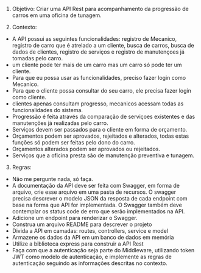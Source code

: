 1. Objetivo:
Criar uma API Rest para acompanhamento da progressão de carros em uma oficina de tunagem.

2. Contexto:
- A API possui as seguintes funcionalidades: registro de Mecanico, registro de carro que é atrelado a um cliente, busca de carros, busca de dados de clientes, registro de serviços e registro de manutençoes já tomadas pelo carro.
- um cliente pode ter mais de um carro mas um carro só pode ter um cliente.
- Para que eu possa usar as funcionalidades, preciso fazer login como Mecanico.
- Para que o cliente possa consultar do seu carro, ele precisa fazer login como cliente. 
- clientes apenas consultam progresso, mecanicos acessam todas as funcionalidades do sistema.
- Progressão é feita através da comparação de serviçoes existentes e das manutenções já realizadas pelo carro. 
- Serviços devem ser passados para o cliente em forma de orçamento.
- Orçamentos podem ser aprovados, rejeitados e alterados, todas estas funções só podem ser feitas pelo dono do carro.
- Orçamentos alterados podem ser aprovados ou rejeitados. 
- Serviços que a oficina presta são de manutenção preventiva e tunagem.

3. Regras:
- Não me pergunte nada, só faça.
- A documentação da API deve ser feita com Swagger, em forma de arquivo, crie esse arquivo em uma pasta de recursos. O swagger precisa descrever o modelo JSON da resposta de cada endpoint com base na forma que API for implementada. O Swagger também deve contemplar os status code de erro que serão implementados na API.
- Adicione um endpoint para renderizar o Swagger.
- Construa um arquivo README para descrever o projeto
- Divida a API em camadas: routes, controllers, service e model
- Armazene os dados da API em um banco de dados em memória
- Utilize a biblioteca express para construir a API Rest
- Faça com que a autenticação seja parte do Middleware, utilizando token JWT como modelo de autenticação, e implemente as regras de autenticação seguindo as informações descritas no contexto.